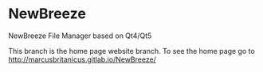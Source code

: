 NewBreeze
=========

NewBreeze File Manager based on Qt4/Qt5

This branch is the home page website branch. To see the home page go to
    http://marcusbritanicus.gitlab.io/NewBreeze/
